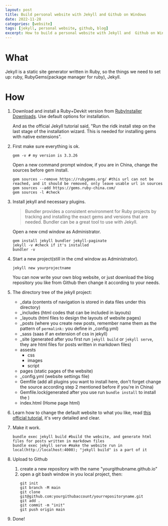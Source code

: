 ```yaml
---
layout: post
title: Build personal website with Jekyll and Github on Windows
date: 2022-11-28
categories: [website]
tags: [jekyll, personal website, github, blog]
excerpt: How to build a personal website with Jekyll and  Github on Windows
---
```

# What
Jekyll is a static site generator written in Ruby, so the things we need to set up: ruby, RubyGems(package manager for ruby), Jekyll.
# How
1. Download and install a Ruby+Devkit version from [RubyInstaller Downloads](https://rubyinstaller.org/downloads). Use default options for installation.

   And as the official Jekyll tutorial said, "Run the ridk install step on the last stage of the installation wizard. This is needed for installing gems with native extensions".

2. First make sure everything is ok.
   ```shell
   gem -v # my version is 3.3.26
   ```
   Open a new command prompt window, if you are in China, change the sources before gem install.
   ```shell
   gem sources --remove https://rubygems.org/ #this url can not be reached, and it should be removed, only leave usable url in sources
   gem sources --add https://gems.ruby-china.com/
   gem sources -l #check
   ```
3. Install jekyll and necessary plugins.
   > Bundler provides a consistent environment for Ruby projects by tracking and installing the exact gems and versions that are needed. Bundler can be a great tool to use with Jekyll.
   
   Open a new cmd window as Administrator.
   ```shell
   gem install jekyll bundler jekyll-paginate
   jekyll -v #check if it's installed
   bundler -v
   ```
4. Start a new project(still in the cmd window as Administrator).
   ```shell
   jekyll new yourprojectname
   ```
   You can now write your own blog website, or just download the blog repository you like from Github then change it according to your needs.
5. The directory tree of the jekyll project:
   - _data (contents of navigation is stored in data files under this directory)
   - _includes (html codes that can be included in layouts)
   - _layouts (html files to design the layouts of website pages)
   - _posts (where you create new posts, remember name them as the pattern of ``permalink:`` you define in _config.yml)
   - _sass (saas if an extension of css in jekyll)
   - _site (generated after you first run ``jekyll build`` or ``jekyll serve``, they are html files for posts written in markdown files)
   - assests 
     - css
     - images
     - script
   - pages (static pages of the website)
   - _config.yml (website settings file)
   - Gemfile (add all plugins you want to install here, don't forget change the source according step 2 mentioned before if you're in China)
   - Gemfile.lock(generated after you use run ``bundle install`` to install the )
   - index.html (Home page html)
6. Learn how to change the default website to what you like, read [this official tutorial](https://jekyllrb.com/docs/step-by-step/01-setup/), it's very detailed and clear.

7. Make it work.
   ```shell
   bundle exec jekyll build #build the website, and generate html files for posts written in markdown files
   bundle exec jekyll serve #make the website run in local(http://localhost:4000); "jekyll build" is a part of it
   ```
8. Upload to Github
   1. create a new repository with the name "yourgithubname.github.io"
   2. open a git bash window in you local project, then:
      ```shell
      git init
      git branch -M main
      git clone git@github.com:yourgithubaccount/yourrepositoryname.git
      git add .
      git commit -m "init"
      git push origin main
      ```
9. Done!